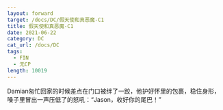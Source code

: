 ```yaml
---
layout: forward
target: /docs/DC/假天使和真恶魔-C1
title: 假天使和真恶魔-C1
date: 2021-06-22
category: DC
cat_url: /docs/DC
tags: 
  - FIN
  - 无CP
length: 10019
---
```


Damian匆忙回家的时候差点在门口被绊了一跤，他护好怀里的包裹，稳住身形，嗓子里冒出一声压低了的怒吼：“Jason，收好你的尾巴！”

